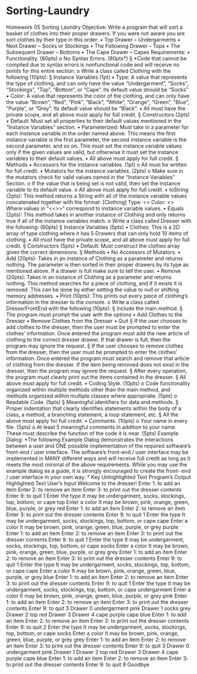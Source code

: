 # Sorting-Laundry
Homework 05
Sorting Laundry
Objective:
Write a program that will sort a basket of clothes into their proper
drawers. If you were not aware you are sort clothes by their type in this
order:
• Top Drawer – Undergarments
• Next Drawer – Socks or Stockings
• The Following Drawer – Tops
• The Subsequent Drawer – Bottoms
• The Cape Drawer – Capes
Requirements:
• Functionality. (80pts)
o No Syntax Errors. (80pts*)
§ *Code that cannot be compiled due to syntax errors is
nonfunctional code and will receive no points for this entire
section.
o Write a class called Clothing with the following (10pts):
§ Instance Variables (1pt)
• Type: A value that represents the type of clothing, and
can only have the value “Undergarment”, “Socks”,
“Stockings”, “Top”, “Bottom”, or “Cape”. Its default
value should be “Socks”
• Color: A value that represents the color of the clothing,
and can only have the value “Brown”, “Red”, “Pink”,
“Black”, “White”, “Orange”, “Green”, “Blue”,
“Purple”, or “Grey”. Its default value should be
“Black”.
• All must have the private scope, and all above must
apply for full credit.
§ Constructors (2pts)
• Default: Must set all properties to their default values
mentioned in the “Instance Variables” section.
• Parameterized: Must take in a parameter for each
instance variable in the order named above. This means
the first instance variable is the first parameter, the
second instance variable is the second parameter, and so
on. This must set the instance variable values only if the
given values are valid, but otherwise it must set the
instance variables to their default values.
• All above must apply for full credit.
§ Methods
• Accessors for the instance variables. (1pt)
o All must be written for full credit.
• Mutators for the instance variables. (2pts)
o Make sure in the mutators check for valid values
named in the “Instance Variables” Section.
o If the value that is being set is not valid, then set
the instance variable to its default value.
o All above must apply for full credit.
• toString (2pts): This method returns a String with all of
the instance variable values concatenated together with
the format:
[Clothing] Type: <<Type>> Color: <<Color>>
Where values in “<<>>” correspond to instance
variable values.
• Equals (2pts): This method takes in another instance of
Clothing and only returns true if all of the instance
variables match.
o Write a class called Dresser with the following: (60pts)
§ Instance Variables (5pts)
• Clothes: This is a 2D array of type clothing where it has
5 Drawers that can only hold 10 items of clothing.
• All must have the private scope, and all above must
apply for full credit.
§ Constructors (5pts)
• Default: Must construct the clothes array given the
correct dimensions.
§ Methods
• No Accessors of Mutators.
• Add (20pts): Takes in an instance of Clothing as a
parameter and returns nothing. The parameter is then
sorted in their proper drawers by its type as mentioned
above. If a drawer is full make sure to tell the user.
• Remove (20pts): Takes in an instance of Clothing as a
parameter and returns nothing. This method searches
for a piece of clothing, and if it exists it is removed.
This can be done by either setting the value to null or
shifting memory addresses.
• Print (10pts): This prints out every piece of clothing’s
information in the dresser to the console.
o Write a class called DresserFrontEnd with the following (10pts):
§ Include the main method.
§ The program must prompt the user with the options
• Add Clothes to the Dresser
• Remove Clothes from the Dresser
• Quit
§ If the user chooses to add clothes to the dresser, then the user
must be prompted to enter the clothes’ information. Once
entered the program must add the new article of clothing to the
correct dresser drawer. If that drawer is full, then the program
may ignore the request.
§ If the user chooses to remove clothes from the dresser, then the
user must be prompted to enter the clothes’ information. Once
entered the program must search and remove that article of
clothing from the dresser. If the item being removed does not
exist in the dresser, then the program may ignore the request.
§ After every operation, the program must clearly print out the
items contained in the dresser.
§ All above must apply for full credit.
• Coding Style. (10pts)
o Code functionality organized within multiple methods other than the
main method, and methods organized within multiple classes where
appropriate. (5pts)
o Readable Code. (5pts)
§ Meaningful identifiers for data and methods.
§ Proper indentation that clearly identifies statements within the
body of a class, a method, a branching statement, a loop
statement, etc.
§ All the above must apply for full credit.
• Comments. (10pts)
o Your name in every file. (5pts)
o At least 5 meaningful comments in addition to your name. These must
describe the function of the code it is near. (5pts)
Example Dialog:
*The following Example Dialog demonstrates the interactions between a
user and ONE possible implementation of the required software’s front-end
/ user interface. The software’s front-end / user interface may be
implemented in MANY different ways and will receive full credit as long as
it meets the most minimal of the above requirements. While you may use
the example dialog as a guide, it is strongly encouraged to create the front-
end / user interface in your own way. *
Key
Unhighlighted Text Program’s Output
Highlighted Text User’s Input
Welcome to the dresser!
Enter 1: to add an item
Enter 2: to remove an item
Enter 3: to print out the dresser contents
Enter 9: to quit
1
Enter the type
It may be undergarment, socks, stockings,
top, bottom, or cape
top
Enter a color
It may be brown, pink, orange, green, blue,
purple, or grey
red
Enter 1: to add an item
Enter 2: to remove an item
Enter 3: to print out the dresser contents
Enter 9: to quit
1
Enter the type
It may be undergarment, socks, stockings,
top, bottom, or cape
cape
Enter a color
It may be brown, pink, orange, green, blue,
purple, or grey
purple
Enter 1: to add an item
Enter 2: to remove an item
Enter 3: to print out the dresser contents
Enter 9: to quit
1
Enter the type
It may be undergarment, socks, stockings,
top, bottom, or cape
socks
Enter a color
It may be brown, pink, orange, green, blue,
purple, or grey
grey
Enter 1: to add an item
Enter 2: to remove an item
Enter 3: to print out the dresser contents
Enter 9: to quit
1
Enter the type
It may be undergarment, socks, stockings,
top, bottom, or cape
cape
Enter a color
It may be brown, pink, orange, green, blue,
purple, or grey
blue
Enter 1: to add an item
Enter 2: to remove an item
Enter 3: to print out the dresser contents
Enter 9: to quit
1
Enter the type
It may be undergarment, socks, stockings,
top, bottom, or cape
undergarment
Enter a color
It may be brown, pink, orange, green, blue,
purple, or grey
pink
Enter 1: to add an item
Enter 2: to remove an item
Enter 3: to print out the dresser contents
Enter 9: to quit
3
Drawer 0
undergarment pink
Drawer 1
socks grey
Drawer 2
top red
Drawer 3
Drawer 4
cape purple
cape blue
Enter 1: to add an item
Enter 2: to remove an item
Enter 3: to print out the dresser contents
Enter 9: to quit
2
Enter the type
It may be undergarment, socks, stockings,
top, bottom, or cape
socks
Enter a color
It may be brown, pink, orange, green, blue,
purple, or grey
grey
Enter 1: to add an item
Enter 2: to remove an item
Enter 3: to print out the dresser contents
Enter 9: to quit
3
Drawer 0
undergarment pink
Drawer 1
Drawer 2
top red
Drawer 3
Drawer 4
cape purple
cape blue
Enter 1: to add an item
Enter 2: to remove an item
Enter 3: to print out the dresser contents
Enter 9: to quit
9
Goodbye